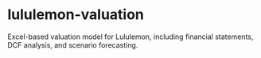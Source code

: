 # lululemon-valuation
Excel-based valuation model for Lululemon, including financial statements, DCF analysis, and scenario forecasting.

